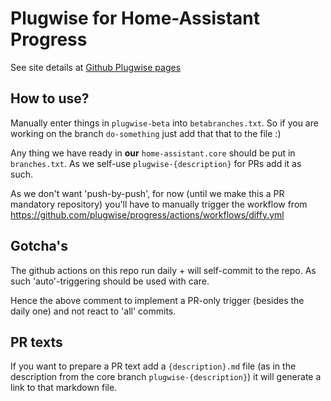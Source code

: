 # Plugwise for Home-Assistant Progress

See site details at [Github Plugwise pages](https://plugwise.github.io/progress/)

## How to use?

Manually enter things in `plugwise-beta` into `betabranches.txt`. So if you are working on the branch `do-something` just add that that to the file :)

Any thing we have ready in **our** `home-assistant.core` should be put in `branches.txt`. As we self-use `plugwise-{description}` for PRs add it as such.

As we don't want 'push-by-push', for now (until we make this a PR mandatory repository)  you'll have to manually trigger the workflow from https://github.com/plugwise/progress/actions/workflows/diffy.yml

## Gotcha's

The github actions on this repo run daily + will self-commit to the repo. As such 'auto'-triggering should be used with care.

Hence the above comment to implement a PR-only trigger (besides the daily one) and not react to 'all' commits.

## PR texts

If you want to prepare a PR text add a `{description}.md` file (as in the description from the core branch `plugwise-{description}`) it will generate a link to that markdown file.
